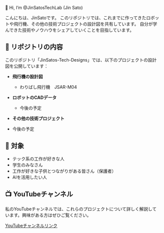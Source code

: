 👋 Hi, I’m @JinSatosTechLab (Jin Sato)

こんにちは、JinSatoです。
このリポジトリでは、これまでに作ってきたロボットや飛行機、その他の技術プロジェクトの設計図を共有しています。
自分が学んできた技術やノウハウをシェアしていくことを目指しています。

## 🌟 リポジトリの内容

このリポジトリ「JinSatos-Tech-Designs」では、以下のプロジェクトの設計図を公開しています：

- **飛行機の設計図**
  - わりばし飛行機　JSAR-M04 

- **ロボットのCADデータ**
  - 今後の予定
  
- **その他の技術プロジェクト**
- 今後の予定
  
## 🎯 対象
- テック系の工作が好きな人
- 学生のみなさん
- 工作が好きな子供とつながりがある皆さん（保護者）
- AIを活用したい人

## 📺 YouTubeチャンネル

私のYouTubeチャンネルでは、これらのプロジェクトについて詳しく解説しています。興味がある方はぜひご覧ください。

[YouTubeチャンネルリンク](https://www.youtube.com/@JinSatosTechLab)
